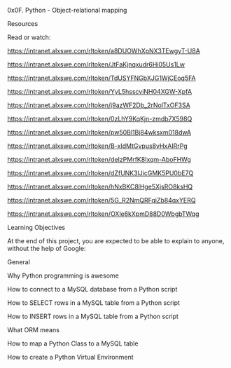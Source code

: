0x0F. Python - Object-relational mapping

Resources

Read or watch:

https://intranet.alxswe.com/rltoken/a8DUOWhXpNX3TEwgyT-U8A

https://intranet.alxswe.com/rltoken/JtFaKjnqxudr6Hi05Us1Lw

https://intranet.alxswe.com/rltoken/TdUSYFNGbXJG1WjCEoq5FA

https://intranet.alxswe.com/rltoken/YyL5hsscviNH04XGW-XpfA

https://intranet.alxswe.com/rltoken/j9azWF2Db_2rNolTxOF3SA

https://intranet.alxswe.com/rltoken/0zLhY9KqKjn-zmdb7X598Q

https://intranet.alxswe.com/rltoken/pw50Bl1Bj84wksxm018dwA

https://intranet.alxswe.com/rltoken/B-xIdMtGvpus8vHxAIRrPg

https://intranet.alxswe.com/rltoken/deIzPMrfK8Ixqm-AboFHWg

https://intranet.alxswe.com/rltoken/dZfUNK3lJicGMK5PU0bE7Q

https://intranet.alxswe.com/rltoken/hNxBKC8lHge5XjsRO8ksHQ

https://intranet.alxswe.com/rltoken/5G_R2NmQRFqiZb84qxYERQ

https://intranet.alxswe.com/rltoken/OXle6kXpmD88D0WbgbTWqg

Learning Objectives

At the end of this project, you are expected to be able to explain to anyone, without the help of Google:

General

Why Python programming is awesome

How to connect to a MySQL database from a Python script

How to SELECT rows in a MySQL table from a Python script

How to INSERT rows in a MySQL table from a Python script

What ORM means

How to map a Python Class to a MySQL table

How to create a Python Virtual Environment
